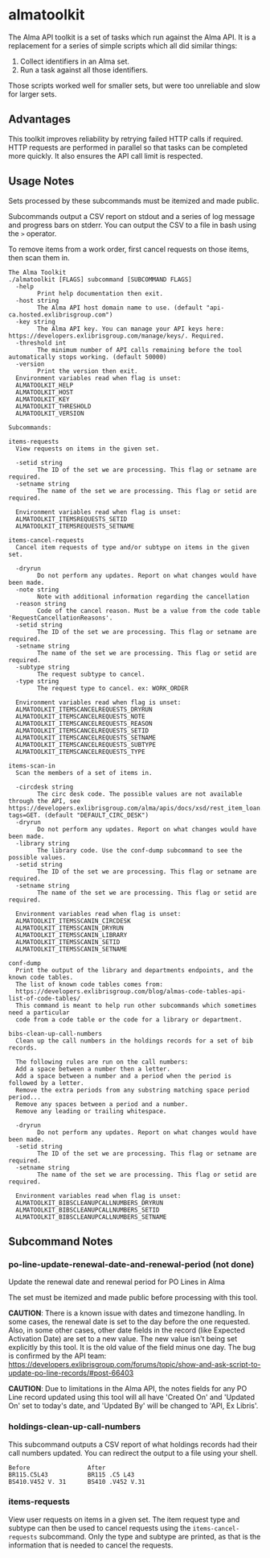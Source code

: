# almatoolkit

The Alma API toolkit is a set of tasks which run against the Alma API. It is a replacement for a series of simple scripts which all did similar things:

1. Collect identifiers in an Alma set.
2. Run a task against all those identifiers.

Those scripts worked well for smaller sets, but were too unreliable and slow for larger sets.

## Advantages

This toolkit improves reliability by retrying failed HTTP calls if required. HTTP requests are performed in parallel so that tasks can be completed more quickly. It also ensures the API call limit is respected.

## Usage Notes

Sets processed by these subcommands must be itemized and made public.

Subcommands output a CSV report on stdout and a series of log message and progress bars on stderr. You can output the CSV to a file in bash using the `>` operator.

To remove items from a work order, first cancel requests on those items, then scan them in.

```
The Alma Toolkit
./almatoolkit [FLAGS] subcommand [SUBCOMMAND FLAGS]
  -help
        Print help documentation then exit.
  -host string
        The Alma API host domain name to use. (default "api-ca.hosted.exlibrisgroup.com")
  -key string
        The Alma API key. You can manage your API keys here: https://developers.exlibrisgroup.com/manage/keys/. Required.
  -threshold int
        The minimum number of API calls remaining before the tool automatically stops working. (default 50000)
  -version
        Print the version then exit.
  Environment variables read when flag is unset:
  ALMATOOLKIT_HELP
  ALMATOOLKIT_HOST
  ALMATOOLKIT_KEY
  ALMATOOLKIT_THRESHOLD
  ALMATOOLKIT_VERSION

Subcommands:

items-requests
  View requests on items in the given set.

  -setid string
        The ID of the set we are processing. This flag or setname are required.
  -setname string
        The name of the set we are processing. This flag or setid are required.

  Environment variables read when flag is unset:
  ALMATOOLKIT_ITEMSREQUESTS_SETID
  ALMATOOLKIT_ITEMSREQUESTS_SETNAME

items-cancel-requests
  Cancel item requests of type and/or subtype on items in the given set.

  -dryrun
        Do not perform any updates. Report on what changes would have been made.
  -note string
        Note with additional information regarding the cancellation
  -reason string
        Code of the cancel reason. Must be a value from the code table 'RequestCancellationReasons'.
  -setid string
        The ID of the set we are processing. This flag or setname are required.
  -setname string
        The name of the set we are processing. This flag or setid are required.
  -subtype string
        The request subtype to cancel.
  -type string
        The request type to cancel. ex: WORK_ORDER

  Environment variables read when flag is unset:
  ALMATOOLKIT_ITEMSCANCELREQUESTS_DRYRUN
  ALMATOOLKIT_ITEMSCANCELREQUESTS_NOTE
  ALMATOOLKIT_ITEMSCANCELREQUESTS_REASON
  ALMATOOLKIT_ITEMSCANCELREQUESTS_SETID
  ALMATOOLKIT_ITEMSCANCELREQUESTS_SETNAME
  ALMATOOLKIT_ITEMSCANCELREQUESTS_SUBTYPE
  ALMATOOLKIT_ITEMSCANCELREQUESTS_TYPE

items-scan-in
  Scan the members of a set of items in.

  -circdesk string
        The circ desk code. The possible values are not available through the API, see https://developers.exlibrisgroup.com/alma/apis/docs/xsd/rest_item_loan.xsd/?tags=GET. (default "DEFAULT_CIRC_DESK")
  -dryrun
        Do not perform any updates. Report on what changes would have been made.
  -library string
        The library code. Use the conf-dump subcommand to see the possible values.
  -setid string
        The ID of the set we are processing. This flag or setname are required.
  -setname string
        The name of the set we are processing. This flag or setid are required.

  Environment variables read when flag is unset:
  ALMATOOLKIT_ITEMSSCANIN_CIRCDESK
  ALMATOOLKIT_ITEMSSCANIN_DRYRUN
  ALMATOOLKIT_ITEMSSCANIN_LIBRARY
  ALMATOOLKIT_ITEMSSCANIN_SETID
  ALMATOOLKIT_ITEMSSCANIN_SETNAME

conf-dump
  Print the output of the library and departments endpoints, and the known code tables.
  The list of known code tables comes from:
  https://developers.exlibrisgroup.com/blog/almas-code-tables-api-list-of-code-tables/
  This command is meant to help run other subcommands which sometimes need a particular
  code from a code table or the code for a library or department.

bibs-clean-up-call-numbers
  Clean up the call numbers in the holdings records for a set of bib records.

  The following rules are run on the call numbers:
  Add a space between a number then a letter.
  Add a space between a number and a period when the period is followed by a letter.
  Remove the extra periods from any substring matching space period period...
  Remove any spaces between a period and a number.
  Remove any leading or trailing whitespace.

  -dryrun
        Do not perform any updates. Report on what changes would have been made.
  -setid string
        The ID of the set we are processing. This flag or setname are required.
  -setname string
        The name of the set we are processing. This flag or setid are required.

  Environment variables read when flag is unset:
  ALMATOOLKIT_BIBSCLEANUPCALLNUMBERS_DRYRUN
  ALMATOOLKIT_BIBSCLEANUPCALLNUMBERS_SETID
  ALMATOOLKIT_BIBSCLEANUPCALLNUMBERS_SETNAME

```

## Subcommand Notes

### po-line-update-renewal-date-and-renewal-period (not done)

Update the renewal date and renewal period for PO Lines in Alma

The set must be itemized and made public before processing with this tool.

**CAUTION**: There is a known issue with dates and timezone handling. In some cases, the renewal date is set to the day before the one requested. Also, in some other cases, other date fields in the record (like Expected Activation Date) are set to a new value. The new value isn't being set explicitly by this tool. It is the old value of the field minus one day. The bug is confirmed by the API team: https://developers.exlibrisgroup.com/forums/topic/show-and-ask-script-to-update-po-line-records/#post-66403

**CAUTION**: Due to limitations in the Alma API, the notes fields for any PO Line record updated using this tool will all have 'Created On' and 'Updated On' set to today's date, and 'Updated By' will be changed to 'API, Ex Libris'.

### holdings-clean-up-call-numbers

This subcommand outputs a CSV report of what holdings records had their call numbers updated. You can redirect the output to a file using your shell.

```
Before                After
BR115.C5L43           BR115 .C5 L43
BS410.V452 V. 31      BS410 .V452 V.31
```

### items-requests

View user requests on items in a given set. The item request type and subtype can then be used to cancel requests using the `items-cancel-requests` subcommand. Only the type and subtype are printed, as that is the information that is needed to cancel the requests.
